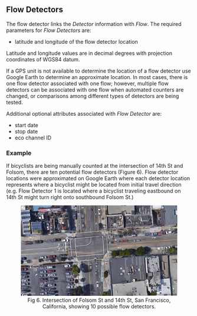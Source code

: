 ## Flow Detectors

The flow detector links the _Detector_ information with _Flow_. The required parameters for _Flow Detectors_ are:

* latitude and longitude of the flow detector location

Latitude and longitude values are in decimal degrees with projection coordinates of WGS84 datum.

If a GPS unit is not available to determine the location of a flow detector use Google Earth to determine an approximate location. In most cases, there is one flow detector associated with one flow; however, multiple flow detectors can be associated with one flow when automated counters are changed, or comparisons among different types of detectors are being tested.

Additional optional attributes associated with _Flow Detector_ are:

* start date
* stop date
* eco channel ID

### Example
If bicyclists are being manually counted at the intersection of 14th St and Folsom, there are ten potential flow detectors (Figure 6). Flow detector locations were approximated on Google Earth where each detector location represents where a bicyclist might be located from initial travel direction (e.g. Flow Detector 1 is located where a bicyclist traveling eastbound on 14th St might turn right onto southbound Folsom St.)

<figure align = "center">
<img src="images/flowdetectors.jpg" width="700">
<figcaption>Fig 6. Intersection of Folsom St and 14th St, San Francisco, California, showing 10 possible flow detectors.</figcaption>
</figure>

